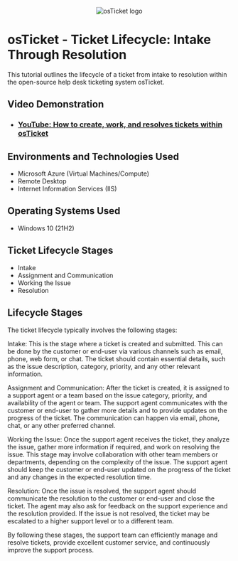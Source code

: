 <p align="center">
<img src="https://i.imgur.com/Clzj7Xs.png" alt="osTicket logo"/>
</p>

<h1>osTicket - Ticket Lifecycle: Intake Through Resolution</h1>
This tutorial outlines the lifecycle of a ticket from intake to resolution within the open-source help desk ticketing system osTicket.<br />


<h2>Video Demonstration</h2>

- ### [YouTube: How to create, work, and resolves tickets within osTicket](https://www.youtube.com)

<h2>Environments and Technologies Used</h2>

- Microsoft Azure (Virtual Machines/Compute)
- Remote Desktop
- Internet Information Services (IIS)

<h2>Operating Systems Used </h2>

- Windows 10</b> (21H2)

<h2>Ticket Lifecycle Stages</h2>

- Intake
- Assignment and Communication
- Working the Issue
- Resolution

<h2>Lifecycle Stages</h2>

The ticket lifecycle typically involves the following stages:

Intake: This is the stage where a ticket is created and submitted. This can be done by the customer or end-user via various channels such as email, phone, web form, or chat. The ticket should contain essential details, such as the issue description, category, priority, and any other relevant information.

Assignment and Communication: After the ticket is created, it is assigned to a support agent or a team based on the issue category, priority, and availability of the agent or team. The support agent communicates with the customer or end-user to gather more details and to provide updates on the progress of the ticket. The communication can happen via email, phone, chat, or any other preferred channel.

Working the Issue: Once the support agent receives the ticket, they analyze the issue, gather more information if required, and work on resolving the issue. This stage may involve collaboration with other team members or departments, depending on the complexity of the issue. The support agent should keep the customer or end-user updated on the progress of the ticket and any changes in the expected resolution time.

Resolution: Once the issue is resolved, the support agent should communicate the resolution to the customer or end-user and close the ticket. The agent may also ask for feedback on the support experience and the resolution provided. If the issue is not resolved, the ticket may be escalated to a higher support level or to a different team.

By following these stages, the support team can efficiently manage and resolve tickets, provide excellent customer service, and continuously improve the support process.
